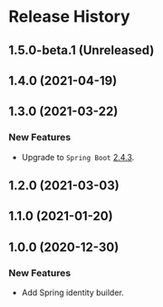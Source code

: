 # Release History

## 1.5.0-beta.1 (Unreleased)


## 1.4.0 (2021-04-19)


## 1.3.0 (2021-03-22)
### New Features
- Upgrade to `Spring Boot` [2.4.3](https://github.com/spring-projects/spring-boot/releases/tag/v2.4.3).

## 1.2.0 (2021-03-03)


## 1.1.0 (2021-01-20)


## 1.0.0 (2020-12-30)
### New Features
- Add Spring identity builder. 
